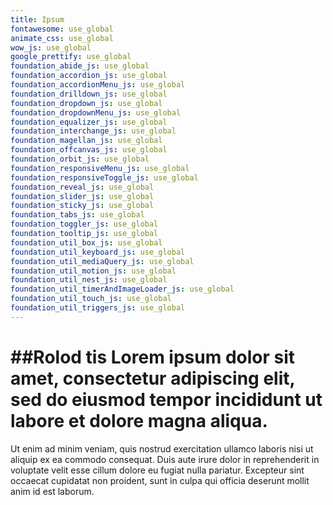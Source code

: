 ```yaml
---
title: Ipsum
fontawesome: use_global
animate_css: use_global
wow_js: use_global
google_prettify: use_global
foundation_abide_js: use_global
foundation_accordion_js: use_global
foundation_accordionMenu_js: use_global
foundation_drilldown_js: use_global
foundation_dropdown_js: use_global
foundation_dropdownMenu_js: use_global
foundation_equalizer_js: use_global
foundation_interchange_js: use_global
foundation_magellan_js: use_global
foundation_offcanvas_js: use_global
foundation_orbit_js: use_global
foundation_responsiveMenu_js: use_global
foundation_responsiveToggle_js: use_global
foundation_reveal_js: use_global
foundation_slider_js: use_global
foundation_sticky_js: use_global
foundation_tabs_js: use_global
foundation_toggler_js: use_global
foundation_tooltip_js: use_global
foundation_util_box_js: use_global
foundation_util_keyboard_js: use_global
foundation_util_mediaQuery_js: use_global
foundation_util_motion_js: use_global
foundation_util_nest_js: use_global
foundation_util_timerAndImageLoader_js: use_global
foundation_util_touch_js: use_global
foundation_util_triggers_js: use_global
---
```


##Rolod tis
Lorem ipsum dolor sit amet, consectetur adipiscing elit, sed do eiusmod tempor incididunt ut labore et dolore magna aliqua. 
===
Ut enim ad minim veniam, quis nostrud exercitation ullamco laboris nisi ut aliquip ex ea commodo consequat. Duis aute irure dolor in reprehenderit in voluptate velit esse cillum dolore eu fugiat nulla pariatur. Excepteur sint occaecat cupidatat non proident, sunt in culpa qui officia deserunt mollit anim id est laborum.